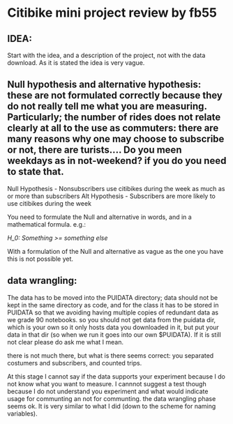
# Citibike mini project review by fb55

## IDEA: 
Start with the idea, and a description of the project, not with the data download. As it is stated the idea is very vague.



## Null hypothesis and alternative hypothesis: these are not formulated correctly because they do not really tell me what you are measuring. Particularly; the number of rides does not relate clearly at all to the use as commuters: there are many reasons why one may choose to subscribe or not, there are turists.... Do you meen weekdays as in not-weekend? if you do you need to state that. 

Null Hypothesis - Nonsubscribers use citibikes during the week as much as or more than subscribers
Alt Hypothesis - Subscribers are more likely to use citibikes during the week

You need to formulate the Null and alternative in words, and in a mathematical formula. e.g.:

*H_0: Something >= something else*

With a formulation of the Null and alternative as vague as the one you have this is not possible yet.

## data wrangling: 

The data has to be moved into the PUIDATA directory; data should not be kept in the same directory as code, and for the class it has to be stored in PUIDATA so that we avoiding having multiple copies of redundant data as we grade 90 notebooks. so you should not get data from the puidata dir, which is your own so it only hosts data you downloaded in it, but put your data in that dir (so when we run it goes into our own $PUIDATA). If it is still not clear please do ask me what I mean.

there is not much there, but what is there seems correct: you separated costumers and subscribers, and counted trips. 

At this stage I cannot say if the data supports your experiment because I do not know what you want to measure.
I cannnot suggest a test though because I do not understand you experiment and what would indicate usage for communting an not for communting.
the data wrangling phase seems ok. It is very similar to what I did (down to the scheme for naming variables). 

